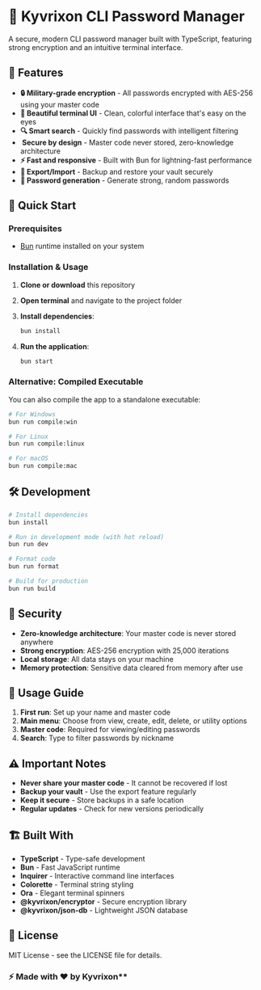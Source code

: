 # 🔐 Kyvrixon CLI Password Manager

A secure, modern CLI password manager built with TypeScript, featuring strong encryption and an intuitive terminal interface.

## 🚀 Features

- **🔒 Military-grade encryption** - All passwords encrypted with AES-256 using your master code
- **🎨 Beautiful terminal UI** - Clean, colorful interface that's easy on the eyes
- **🔍 Smart search** - Quickly find passwords with intelligent filtering
- **️ Secure by design** - Master code never stored, zero-knowledge architecture
- **⚡ Fast and responsive** - Built with Bun for lightning-fast performance
- **💾 Export/Import** - Backup and restore your vault securely
- **🎲 Password generation** - Generate strong, random passwords

## 🎯 Quick Start

### Prerequisites

- [Bun](https://bun.sh) runtime installed on your system

### Installation & Usage

1. **Clone or download** this repository
2. **Open terminal** and navigate to the project folder
3. **Install dependencies**:

   ```bash
   bun install
   ```

4. **Run the application**:

   ```bash
   bun start
   ```

### Alternative: Compiled Executable

You can also compile the app to a standalone executable:

```bash
# For Windows
bun run compile:win

# For Linux
bun run compile:linux

# For macOS
bun run compile:mac
```

## 🛠️ Development

```bash
# Install dependencies
bun install

# Run in development mode (with hot reload)
bun run dev

# Format code
bun run format

# Build for production
bun run build
```

## 🔐 Security

- **Zero-knowledge architecture**: Your master code is never stored anywhere
- **Strong encryption**: AES-256 encryption with 25,000 iterations
- **Local storage**: All data stays on your machine
- **Memory protection**: Sensitive data cleared from memory after use

## 📖 Usage Guide

1. **First run**: Set up your name and master code
2. **Main menu**: Choose from view, create, edit, delete, or utility options
3. **Master code**: Required for viewing/editing passwords
4. **Search**: Type to filter passwords by nickname

## ⚠️ Important Notes

- **Never share your master code** - It cannot be recovered if lost
- **Backup your vault** - Use the export feature regularly
- **Keep it secure** - Store backups in a safe location
- **Regular updates** - Check for new versions periodically

## 🏗️ Built With

- **TypeScript** - Type-safe development
- **Bun** - Fast JavaScript runtime
- **Inquirer** - Interactive command line interfaces
- **Colorette** - Terminal string styling
- **Ora** - Elegant terminal spinners
- **@kyvrixon/encryptor** - Secure encryption library
- **@kyvrixon/json-db** - Lightweight JSON database

## 📄 License

MIT License - see the LICENSE file for details.

### ⚡ Made with ❤️ by Kyvrixon**
